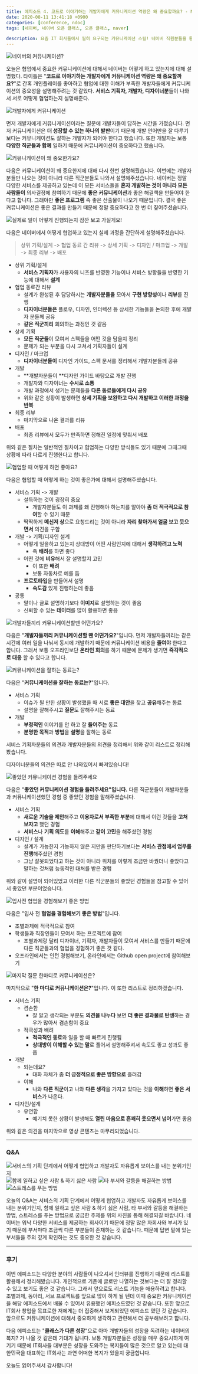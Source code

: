 ```yaml
---
title: 에피소드 4. 코드로 이야기하는 개발자에게 커뮤니케이션 역량은 왜 중요할까요? - NAVER DEVELOPER OPEN CLASS
date: 2020-08-11 13:41:18 +0900
categories: [conference, ndoc]
tags: [네이버, 네이버 오픈 클래스, 오픈 클래스, naver]

description: 요즘 IT 회사들에서 필히 요구되는 커뮤니케이션 스킬! 네이버 직원분들을 통해 배워봅시다!
---
```


![네이버의 커뮤니케이션?](./images/2020-08-25-13-53-00.png)

오늘은 협업에서 중요한 커뮤니케이션에 대해서 네이버는 어떻게 하고 있는지에 대해 설명했다. 타이틀은 "**코드로 이야기하는 개발자에게 커뮤니케이션 역량은 왜 중요할까요?**"로 간혹 개인플레이를 좋아하고 협업에 대한 이해가 부족한 개발자들에게 커뮤니케이션의 중요성을 설명해주려는 것 같았다. **서비스 기획자, 개발자, 디자이너분**들이 나와서 서로 어떻게 협업하는지 설명해준다.

![개발자에게 커뮤니케이션](./images/2020-08-25-13-53-12.png)

먼저 개발자에게 커뮤니케이션이라는 질문에 개발자들이 답하는 시간을 가졌습니다. 먼저 커뮤니케이션은 **더 성장할 수 있는 하나의 발판**이기 때문에 개발 언어만을 잘 다루기보다는 커뮤니케이션도 잘하는 개발자가 되어야 한다고 했습니다. 또한 개발자는 보통 **다양한 직군들과 함께** 일하기 때문에 커뮤니케이션이 중요하다고 했습니다.

![커뮤니케이션이 왜 중요한가요?](./images/2020-08-25-13-53-23.png)

다음은 커뮤니케이션이 왜 중요한지에 대해 다시 한번 설명해줬습니다. 이번에는 개발자분들만 나오는 것이 아니라 다른 직군분들도 나와서 설명해주셨습니다. 네이버는 정말 다양한 서비스를 제공하고 있는데 이 모든 서비스들을 **혼자 개발하는 것이 아니라 모든 사람들이** 의사결정에 참여하기 때문에 **좋은 커뮤니케이션**과 좋은 해결책을 만들어야 한다고 합니다. 그래야만 **좋은 프로그램** 즉 좋은 산출물이 나오기 때문입니다. 결국 좋은 커뮤니케이션은 좋은 결과를 만들기 때문에 정말 중요하다고 한 번 더 짚어주셨습니다.

![실제로 일이 어떻게 진행되는지 잠깐 보고 가실게요!](./images/2020-08-25-13-53-44.png)

다음은 네이버에서 어떻게 협업하고 있는지 실제 과정을 간단하게 설명해주셨습니다.

> 상위 기획/설계 -> 협업 동료 간 리뷰 -> 상세 기획 -> 디자인 / 마크업 -> 개발 -> 최종 리뷰 -> 배포

- 상위 기획/설계
  - **서비스 기획자**가 사용자의 니즈를 반영한 기능이나 서비스 방향들을 반영한 기능에 대해서 **설계**
- 협업 동료간 리뷰
  - 설계가 완성된 후 담당하시는 **개발자분들을** 모아서 **구현 방향성**이나 **리뷰**를 진행
  - **디자이너분들은** 플로우, 디자인, 인터렉션 등 상세한 기능들을 논의한 후에 개발자 분들께 공유
  - **같은 직군끼리** 회의하는 과정인 것 같음
- 상세 기획
  - **모든 직군들**이 모여서 스펙들을 어떤 것을 담을지 정리
  - 문제가 되는 부분을 다시 고쳐서 기획자들이 설계
- 디자인 / 마크업
  - **디자이너분들이** 디자인 가이드, 스펙 문서를 정리해서 개발자분들께 공유
- 개발
  - **개발자분들이 **디자인 가이드 바탕으로 개발 진행
  - 개발자와 디자이너는 **수시로 소통**
  - 개발 과정에서 생기는 문제들을 **다른 동료들에게 다시 공유**
  - 위와 같은 상황이 발생하면 **상세 기획을 보완하고 다시 개발하고 이러한 과정을 반복**
- 최종 리뷰
  - 마지막으로 나온 결과를 리뷰
- 배포
  - 최종 리뷰에서 모두가 만족하면 정해진 일정에 맞춰서 배포

위와 같은 절차는 일반적인 절차이고 협업하는 다양한 방식들도 있기 때문에 그때그때 상황에 따라 다르게 진행한다고 합니다.

![협업할 때 어떻게 하면 좋아요?](./images/2020-08-25-13-54-03.png)

다음은 협업할 때 어떻게 하는 것이 좋은가에 대해서 설명해주셨습니다.

- 서비스 기획 -> 개발
  - 설득하는 것이 굉장히 중요
    - 개발자분들도 이 과제를 왜 진행해야 하는지를 알아야 **좀 더 적극적으로 참여**할 수 있기 때문
  - 딱딱하게 **메신저 상**으로 요청드리는 것이 아니라 **자리 찾아가서 얼굴 보고 웃으면서** 의견을 구함
- 개발 -> 기획/디자인 설계
  - 어떻게 일을하고 있는지 상대방이 어떤 사람인지에 대해서 **생각하려고 노력**
    - 즉 **배려**를 하면 좋다
  - 어떤 것에 **비유**해서 잘 설명할지 고민
    - 이 또한 **배려**
    - 보통 자동차로 예를 듬
  - **프로토타입**을 만들어서 설명
    - **속도감** 있게 진행하는데 좋음
- 공통
  - 말이나 글로 설명하기보다 **이미지**로 설명하는 것이 좋음
  - 신뢰할 수 있는 **데이터**를 많이 활용하면 좋음

![개발자들끼리 커뮤니케이션할땐 어떤가요?](./images/2020-08-25-13-54-21.png)

다음은 "**개발자들끼리 커뮤니케이션할 땐 어떤가요?**"입니다. 먼저 개발자들끼리는 같은 시간에 여러 일을 나눠서 동시에 개발하기 때문에 커뮤니케이션 비용을 **줄여야** 한다고 합니다. 그래서 보통 오프라인보단 **온라인 회의**를 하기 때문에 문제가 생기면 **즉각적으로 대응** 할 수 있다고 합니다.

![커뮤니케이션을 잘하는 동료는?](./images/2020-08-25-13-54-56.png)

다음은 "**커뮤니케이션을 잘하는 동료는?**"입니다.

- 서비스 기획
  - 이슈가 될 만한 상황이 발생했을 때 서로 **좋은 대안**을 찾고 **공유**해주는 동료
  - 설명을 잘해주시고 **질문**도 잘해주시는 동료
- 개발
  - **부정적인** 이야기를 안 하고 잘 **들어주는** 동료
  - **분명한 목적**과 **방법**을 **설명**을 잘하는 동료

서비스 기획자분들의 의견과 개발자분들의 의견을 정리해서 위와 같이 리스트로 정리해봤습니다.

디자이너분들의 의견은 따로 안 나와있어서 빠져있습니다!

![좋았던 커뮤니케이션 경험을 들려주세요](./images/2020-08-25-13-55-10.png)

다음은 "**좋았던 커뮤니케이션 경험을 들려주세요"입니다.** 다른 직군분들이 개발자분들과 커뮤니케이션했던 경험 중 좋았던 경험을 말해주셨습니다.

- 서비스 기획
  - **새로운 기술을 제안**해주고 **이용자로서 부족한 부분**에 대해서 이런 것들을 **고쳐보자고** 했던 경험
  - **서비스**나 **기획 의도**를 **이해**해주고 **같이 고민**을 해주셨던 경험
- 디자인 / 설계
  - 설계가 가능한지 가능하지 않은 지만을 판단하기보다는 **서비스 관점에서 업무를 진행**해주셨던 경험
  - 그냥 잘못되었다고 하는 것이 아니라 위치를 이렇게 조금만 바꿨더니 좋았다고 말하는 것처럼 능동적인 대처를 받은 경험

위와 같이 설명이 되어있었고 이러한 다른 직군분들의 좋았던 경험들을 참고할 수 있어서 좋았던 부분이었습니다.

![입사전 협업을 경험해보기 좋은 방법](./images/2020-08-25-13-55-23.png)

다음은 "입사 전 **협업을 경험해보기 좋은 방법**"입니다.

- 조별과제에 적극적으로 참여
- 학생들과 직장인들이 모여서 하는 프로젝트에 참여
  - 조별과제랑 달리 디자이너, 기획자, 개발자들이 모여서 서비스를 만들기 때문에 다른 직군들과의 협업을 경험하기 좋은 것 같다.
- 오프라인에서는 인턴 경험해보기, 온라인에서는 Github open project에 참여해보기

![마지막 질문 한마디로 커뮤니케이션은?](./images/2020-08-25-13-55-42.png)

마지막으로 "**한 마디로 커뮤니케이션은?**"입니다. 이 또한 리스트로 정리하겠습니다.

- 서비스 기획
  - 겸손함
    - 잘 알고 생각되는 부분도 **의견을 나누다** 보면 **더 좋은 결과물로 탄생**하는 경우가 많아서 겸손함이 중요
  - 적극성과 배려
    - **적극적인 동료**와 일을 할 때 빠르게 진행됨
    - **상대방이 이해할 수 있는 말**로 풀어서 설명해주셔서 속도도 좋고 성과도 좋음
- 개발
  - 되는데요?
    - 대화 자체가 좀 **더 긍정적으로 좋은 방향으로** 흘러감
  - 이해
    - 나와 **다른 직군**이고 나와 **다른 생각**을 가지고 있다는 것을 **이해**하면 **좋은 서비스**가 나온다.
- 디자인/설계
  - 유연함
    - 예기치 못한 상황이 발생해도 **열린 마음으로 흔쾌히 웃으면서 넘어**가면 좋음

위와 같은 의견을 마지막으로 영상 콘텐츠는 마무리되었습니다.

---

### Q&A

![서비스의 기획 단계에서 어떻게 협업하고 개발자도 자유롭게 보이스를 내는 분위기인지](./images/2020-08-25-13-55-59.png) ![함께 일하고 싶은 사람 & 하기 싫은 사람](./images/2020-08-25-13-56-06.png) ![타 부서와 갈등을 해결하는 방법](./images/2020-08-25-13-56-12.png) ![스트레스를 푸는 방법](./images/2020-08-25-13-56-15.png)

오늘의 Q&A는 서비스의 기획 단계에서 어떻게 협업하고 개발자도 자유롭게 보이스를 내는 분위기인지, 함께 일하고 싶은 사람 & 하기 싫은 사람, 타 부서와 갈등을 해결하는 방법, 스트레스를 푸는 방법으로 궁금한 주제를 위의 사진을 통해 해결되길 바랍니다. 네이버는 워낙 다양한 서비스를 제공하는 회사이기 때문에 정말 많은 자회사와 부서가 있기 때문에 부서마다 조금씩 다른 부분들이 존재하는 것 같습니다. 때문에 답변 밑에 있는 부서들을 주의 깊게 확인하는 것도 중요한 것 같습니다.

---

### 후기

이번 에피소드는 다양한 분야의 사람들이 나오셔서 인터뷰를 진행하기 때문에 리스트를 활용해서 정리해봤습니다. 개인적으로 기존에 글로만 나열하는 것보다는 더 잘 정리할 수 있고 보기도 좋은 것 같습니다. 그래서 앞으로도 리스트 기능을 애용하려고 합니다. 조별과제, 동아리, 서브 프로젝트를 앞으로 많이 하게 될 텐데 이때 중요한 커뮤니케이션을 해당 에피소드에서 배울 수 있어서 유용했던 에피소드였던 것 같습니다. 또한 앞으로 IT회사 창업을 목표로한 저에게는 더 집중해서 보게되었던 에피소드 였던 것 같습니다. 앞으로도 커뮤니케이션에 대해서 중요하게 생각하고 관련해서 더 공부해보려고 합니다.

다음 에피소드는 "**클래스가 다른 성장**"으로 아마 개발자들의 성장을 독려하는 네이버의 복지? 가 나올 것 같은데 기대가 됩니다. 보통 개발자분들은 성장을 매우 중요시하게 여기기 때문에 IT회사들 대부분은 성장을 도와주는 복지들이 많은 것으로 알고 있는데 대한민국을 대표하는 IT회사는 과연 어떠한 복지가 있을지 궁금합니다.

오늘도 읽어주셔서 감사합니다!

